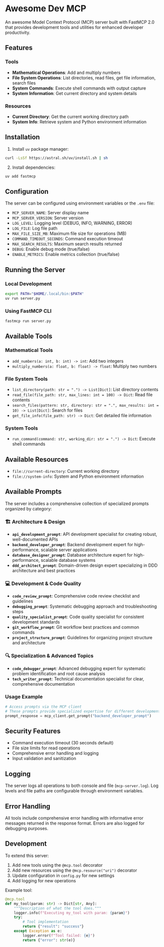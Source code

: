 # Awesome Dev MCP

An awesome Model Context Protocol (MCP) server built with FastMCP 2.0 that provides development tools and utilities for enhanced developer productivity.

## Features

### Tools
- **Mathematical Operations**: Add and multiply numbers
- **File System Operations**: List directories, read files, get file information, search files
- **System Commands**: Execute shell commands with output capture
- **System Information**: Get current directory and system details

### Resources
- **Current Directory**: Get the current working directory path
- **System Info**: Retrieve system and Python environment information

## Installation

1. Install `uv` package manager:
```bash
curl -LsSf https://astral.sh/uv/install.sh | sh
```

2. Install dependencies:
```bash
uv add fastmcp
```

## Configuration

The server can be configured using environment variables or the `.env` file:

- `MCP_SERVER_NAME`: Server display name
- `MCP_SERVER_VERSION`: Server version
- `LOG_LEVEL`: Logging level (DEBUG, INFO, WARNING, ERROR)
- `LOG_FILE`: Log file path
- `MAX_FILE_SIZE_MB`: Maximum file size for operations (MB)
- `COMMAND_TIMEOUT_SECONDS`: Command execution timeout
- `MAX_SEARCH_RESULTS`: Maximum search results returned
- `DEBUG`: Enable debug mode (true/false)
- `ENABLE_METRICS`: Enable metrics collection (true/false)

## Running the Server

### Local Development
```bash
export PATH="$HOME/.local/bin:$PATH"
uv run server.py
```

### Using FastMCP CLI
```bash
fastmcp run server.py
```

## Available Tools

### Mathematical Tools
- `add_numbers(a: int, b: int) -> int`: Add two integers
- `multiply_numbers(a: float, b: float) -> float`: Multiply two numbers

### File System Tools
- `list_directory(path: str = ".") -> List[Dict]`: List directory contents
- `read_file(file_path: str, max_lines: int = 100) -> Dict`: Read file contents
- `search_files(pattern: str, directory: str = ".", max_results: int = 10) -> List[Dict]`: Search for files
- `get_file_info(file_path: str) -> Dict`: Get detailed file information

### System Tools
- `run_command(command: str, working_dir: str = ".") -> Dict`: Execute shell commands

## Available Resources
- `file://current-directory`: Current working directory
- `file://system-info`: System and Python environment information

## Available Prompts

The server includes a comprehensive collection of specialized prompts organized by category:

### 🏗️ Architecture & Design
- **`api_development_prompt`**: API development specialist for creating robust, well-documented APIs
- **`backend_developer_prompt`**: Backend development expert for high-performance, scalable server applications
- **`database_designer_prompt`**: Database architecture expert for high-performance, scalable database systems
- **`ddd_architect_prompt`**: Domain-driven design expert specializing in DDD architecture and best practices

### 💻 Development & Code Quality
- **`code_review_prompt`**: Comprehensive code review checklist and guidelines
- **`debugging_prompt`**: Systematic debugging approach and troubleshooting steps
- **`quality_specialist_prompt`**: Code quality specialist for consistent development standards
- **`git_workflow_prompt`**: Git workflow best practices and common commands
- **`project_structure_prompt`**: Guidelines for organizing project structure and architecture

### 🔍 Specialization & Advanced Topics
- **`code_debugger_prompt`**: Advanced debugging expert for systematic problem identification and root cause analysis
- **`tech_writer_prompt`**: Technical documentation specialist for clear, comprehensive documentation

### Usage Example
```python
# Access prompts via the MCP client
# These prompts provide specialized expertise for different development scenarios
prompt_response = mcp_client.get_prompt("backend_developer_prompt")
```

## Security Features

- Command execution timeout (30 seconds default)
- File size limits for read operations
- Comprehensive error handling and logging
- Input validation and sanitization

## Logging

The server logs all operations to both console and file (`mcp-server.log`). Log levels and file paths are configurable through environment variables.

## Error Handling

All tools include comprehensive error handling with informative error messages returned in the response format. Errors are also logged for debugging purposes.

## Development

To extend this server:

1. Add new tools using the `@mcp.tool` decorator
2. Add new resources using the `@mcp.resource("uri")` decorator
3. Update configuration in `config.py` for new settings
4. Add logging for new operations

Example tool:
```python
@mcp.tool
def my_tool(param: str) -> Dict[str, Any]:
    """Description of what the tool does."""
    logger.info(f"Executing my_tool with param: {param}")
    try:
        # Tool implementation
        return {"result": "success"}
    except Exception as e:
        logger.error(f"Tool failed: {e}")
        return {"error": str(e)}
```
